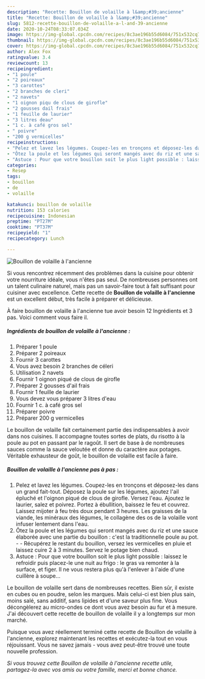 ```yaml
---
description: "Recette: Bouillon de volaille à l&amp;#39;ancienne"
title: "Recette: Bouillon de volaille à l&amp;#39;ancienne"
slug: 5812-recette-bouillon-de-volaille-a-l-and-39-ancienne
date: 2020-10-24T08:33:07.034Z
image: https://img-global.cpcdn.com/recipes/8c3ae196b55d6084/751x532cq70/bouillon-de-volaille-a-lancienne-photo-principale-de-la-recette.jpg
thumbnail: https://img-global.cpcdn.com/recipes/8c3ae196b55d6084/751x532cq70/bouillon-de-volaille-a-lancienne-photo-principale-de-la-recette.jpg
cover: https://img-global.cpcdn.com/recipes/8c3ae196b55d6084/751x532cq70/bouillon-de-volaille-a-lancienne-photo-principale-de-la-recette.jpg
author: Alex Fox
ratingvalue: 3.4
reviewcount: 13
recipeingredient:
- "1 poule"
- "2 poireaux"
- "3 carottes"
- "2 branches de cleri"
- "2 navets"
- "1 oignon piqu de clous de girofle"
- "2 gousses dail frais"
- "1 feuille de laurier"
- "3 litres deau"
- "1 c. à café gros sel"
- " poivre"
- "200 g vermicelles"
recipeinstructions:
- "Pelez et lavez les légumes. Coupez-les en tronçons et déposez-les dans un grand fait-tout. Déposez la poule sur les légumes, ajoutez l&#39;ail épluché et l&#39;oignon piqué de clous de girofle. Versez l&#39;eau. Ajoutez le laurier, salez et poivrez. Portez à ébullition, baissez le feu et couvrez. Laissez mijoter à feu très doux pendant 3 heures. Les graisses de la viande, les minéraux des légumes, le collagène des os de la volaille vont infuser lentement dans l&#39;eau."
- "Ôtez la poule et les légumes qui seront mangés avec du riz et une sauce élaborée avec une partie du bouillon : c&#39;est la traditionnelle poule au pot.  Récupérez le restant du bouillon, versez les vermicelles en pluie et laissez cuire 2 à 3 minutes. Servez le potage bien chaud."
- "Astuce : Pour que votre bouillon soit le plus light possible : laissez le refroidir puis placez-le une nuit au frigo : le gras va remonter à la surface, et figer. Il ne vous restera plus qu&#39;à l&#39;enlever à l&#39;aide d&#39;une cuillère à soupe..."
categories:
- Resep
tags:
- bouillon
- de
- volaille

katakunci: bouillon de volaille 
nutrition: 153 calories
recipecuisine: Indonesian
preptime: "PT27M"
cooktime: "PT37M"
recipeyield: "1"
recipecategory: Lunch

---
```



![Bouillon de volaille à l&#39;ancienne](https://img-global.cpcdn.com/recipes/8c3ae196b55d6084/751x532cq70/bouillon-de-volaille-a-lancienne-photo-principale-de-la-recette.jpg)

Si vous rencontrez récemment des problèmes dans la cuisine pour obtenir votre nourriture idéale, vous n'êtes pas seul. De nombreuses personnes ont un talent culinaire naturel, mais pas un savoir-faire tout à fait suffisant pour cuisiner avec excellence. Cette recette de <strong> Bouillon de volaille à l&#39;ancienne </strong> est un excellent début, très facile à préparer et délicieuse.

<!--inarticleads1-->

À faire bouillon de volaille à l&#39;ancienne tue avoir besoin 12 Ingrédients et 3 pas. Voici comment vous faire il.

##### Ingrédients de bouillon de volaille à l&#39;ancienne :

1. Préparer 1 poule
1. Préparer 2 poireaux
1. Fournir 3 carottes
1. Vous avez besoin 2 branches de céleri
1. Utilisation 2 navets
1. Fournir 1 oignon piqué de clous de girofle
1. Préparer 2 gousses d&#39;ail frais
1. Fournir 1 feuille de laurier
1. Vous devez vous préparer 3 litres d&#39;eau
1. Fournir 1 c. à café gros sel
1. Préparer  poivre
1. Préparer 200 g vermicelles


Le bouillon de volaille fait certainement partie des indispensables à avoir dans nos cuisines. Il accompagne toutes sortes de plats, du risotto à la poule au pot en passant par le ragoût. Il sert de base à de nombreuses sauces comme la sauce veloutée et donne du caractère aux potages. Véritable exhausteur de goût, le bouillon de volaille est facile à faire. 

<!--inarticleads2-->

##### Bouillon de volaille à l&#39;ancienne pas à pas :

1. Pelez et lavez les légumes. Coupez-les en tronçons et déposez-les dans un grand fait-tout. Déposez la poule sur les légumes, ajoutez l&#39;ail épluché et l&#39;oignon piqué de clous de girofle. Versez l&#39;eau. Ajoutez le laurier, salez et poivrez. Portez à ébullition, baissez le feu et couvrez. Laissez mijoter à feu très doux pendant 3 heures. Les graisses de la viande, les minéraux des légumes, le collagène des os de la volaille vont infuser lentement dans l&#39;eau.
1. Ôtez la poule et les légumes qui seront mangés avec du riz et une sauce élaborée avec une partie du bouillon : c&#39;est la traditionnelle poule au pot. -  - Récupérez le restant du bouillon, versez les vermicelles en pluie et laissez cuire 2 à 3 minutes. Servez le potage bien chaud.
1. Astuce : Pour que votre bouillon soit le plus light possible : laissez le refroidir puis placez-le une nuit au frigo : le gras va remonter à la surface, et figer. Il ne vous restera plus qu&#39;à l&#39;enlever à l&#39;aide d&#39;une cuillère à soupe...


Le bouillon de volaille sert dans de nombreuses recettes. Bien sûr, il existe en cubes ou en poudre, selon les marques. Mais celui-ci est bien plus sain, moins salé, sans additif, sans lipides et d&#39;une saveur plus fine. Vous décongèlerez au micro-ondes ce dont vous avez besoin au fur et à mesure. J&#39;ai découvert cette recette de bouillon de volaille il y a longtemps sur mon marché. 

<!--inarticleads1-->

<p>
Puisque vous avez réellement terminé cette recette de Bouillon de volaille à l&#39;ancienne, explorez maintenant les recettes et exécutez-la tout en vous réjouissant. Vous ne savez jamais - vous avez peut-être trouvé une toute nouvelle profession.
</p>

<p>
<i>Si vous trouvez cette Bouillon de volaille à l&#39;ancienne recette utile, partagez-la avec vos amis ou votre famille, merci et bonne chance.</i>
</p>
